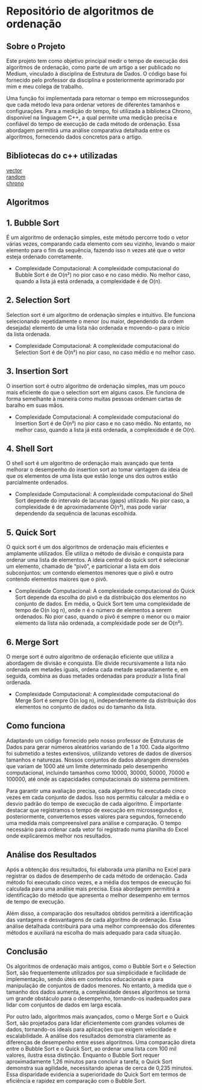 # Repositório de algoritmos de ordenação

## Sobre o Projeto
Este projeto tem como objetivo principal medir o tempo de execução dos algoritmos de ordenação, como parte de um artigo a ser publicado no Medium, vinculado à disciplina de Estrutura de Dados. O código base foi fornecido pelo professor da disciplina e posteriormente aprimorado por mim e meu colega de trabalho.

Uma função foi implementada para retornar o tempo em microssegundos que cada método leva para ordenar vetores de diferentes tamanhos e configurações. Para a medição do tempo, foi utilizada a biblioteca Chrono, disponível na linguagem C++, a qual permite uma medição precisa e confiável do tempo de execução de cada método de ordenação. Essa abordagem permitirá uma análise comparativa detalhada entre os algoritmos, fornecendo dados concretos para o artigo.

## Bibliotecas do c++ utilizadas
[vector](https://cplusplus.com/reference/vector/vector/ "vector") <br>
[random](https://learn.microsoft.com/pt-br/cpp/standard-library/random?view=msvc-170 "random") <br>
[chrono](https://learn.microsoft.com/pt-br/cpp/standard-library/chrono-functions?view=msvc-170 "chrono")

## Algoritmos

## 1. Bubble Sort
É um algoritmo de ordenação simples, este método percorre todo o vetor várias vezes, comparando cada elemento com seu vizinho, levando o maior elemento para o fim da sequência, fazendo isso n vezes até que o vetor esteja ordenado corretamente.
- Complexidade Computacional: A complexidade computacional do Bubble Sort é de O(n²) no pior caso e no caso médio. No melhor caso, quando a lista já está ordenada, a complexidade é de O(n).

## 2. Selection Sort
Selection sort é um algoritmo de ordenação simples e intuitivo. Ele funciona selecionando repetidamente o menor (ou maior, dependendo da ordem desejada) elemento de uma lista não ordenada e movendo-o para o início da lista ordenada.
- Complexidade Computacional: A complexidade computacional do Selection Sort é de O(n²) no pior caso, no caso médio e no melhor caso.

## 3. Insertion Sort
O insertion sort é outro algoritmo de ordenação simples, mas um pouco mais eficiente do que o selection sort em alguns casos. Ele funciona de forma semelhante à maneira como muitas pessoas ordenam cartas de baralho em suas mãos.
- Complexidade Computacional: A complexidade computacional do Insertion Sort é de O(n²) no pior caso e no caso médio. No entanto, no melhor caso, quando a lista já está ordenada, a complexidade é de O(n).

## 4. Shell Sort
O shell sort é um algoritmo de ordenação mais avançado que tenta melhorar o desempenho do insertion sort ao tomar vantagem da ideia de que os elementos de uma lista que estão longe uns dos outros estão parcialmente ordenados.
- Complexidade Computacional: A complexidade computacional do Shell Sort depende do intervalo de lacunas (gaps) utilizado. No pior caso, a complexidade é de aproximadamente O(n²), mas pode variar dependendo da sequência de lacunas escolhida.

## 5. Quick Sort
O quick sort é um dos algoritmos de ordenação mais eficientes e amplamente utilizados. Ele utiliza o método de divisão e conquista para ordenar uma lista de elementos. A ideia central do quick sort é selecionar um elemento, chamado de “pivô”, e particionar a lista em dois subconjuntos: um contendo elementos menores que o pivô e outro contendo elementos maiores que o pivô.
- Complexidade Computacional: A complexidade computacional do Quick Sort depende da escolha do pivô e da distribuição dos elementos no conjunto de dados. Em média, o Quick Sort tem uma complexidade de tempo de O(n log n), onde n é o número de elementos a serem ordenados. No pior caso, quando o pivô é sempre o menor ou o maior elemento da lista não ordenada, a complexidade pode ser de O(n²).

## 6. Merge Sort
O merge sort é outro algoritmo de ordenação eficiente que utiliza a abordagem de divisão e conquista. Ele divide recursivamente a lista não ordenada em metades iguais, ordena cada metade separadamente e, em seguida, combina as duas metades ordenadas para produzir a lista final ordenada.
- Complexidade Computacional: A complexidade computacional do Merge Sort é sempre O(n log n), independentemente da distribuição dos elementos no conjunto de dados ou do tamanho da lista.

## Como funciona
Adaptando um código fornecido pelo nosso professor de Estruturas de Dados para gerar números aleatórios variando de 1 a 100. Cada algoritmo foi submetido a testes extensivos, utilizando vetores de dados de diversos tamanhos e naturezas. Nossos conjuntos de dados abrangem dimensões que variam de 1000 até um limite determinado pelo desempenho computacional, incluindo tamanhos como 10000, 30000, 50000, 70000 e 100000, até onde as capacidades computacionais do sistema permitirem.

Para garantir uma avaliação precisa, cada algoritmo foi executado cinco vezes em cada conjunto de dados. Isso nos permitiu calcular a média e o desvio padrão do tempo de execução de cada algoritmo. É importante destacar que registramos o tempo de execução em microssegundos e, posteriormente, convertemos esses valores para segundos, fornecendo uma medida mais compreensível para análise e comparação. O tempo necessário para ordenar cada vetor foi registrado numa planilha do Excel onde explicaremos melhor nos resultados.

## Análise dos Resultados
Após a obtenção dos resultados, foi elaborada uma planilha no Excel para registrar os dados de desempenho de cada método de ordenação. Cada método foi executado cinco vezes, e a média dos tempos de execução foi calculada para uma análise mais precisa. Essa abordagem permitirá a identificação do método que apresenta o melhor desempenho em termos de tempo de execução.

Além disso, a comparação dos resultados obtidos permitirá a identificação das vantagens e desvantagens de cada algoritmo de ordenação. Essa análise detalhada contribuirá para uma melhor compreensão dos diferentes métodos e auxiliará na escolha do mais adequado para cada situação.

## Conclusão
Os algoritmos de ordenação mais antigos, como o Bubble Sort e o Selection Sort, são frequentemente utilizados por sua simplicidade e facilidade de implementação, sendo úteis em contextos educacionais e para manipulação de conjuntos de dados menores. No entanto, à medida que o tamanho dos dados aumenta, a complexidade desses algoritmos se torna um grande obstáculo para o desempenho, tornando-os inadequados para lidar com conjuntos de dados em larga escala.

Por outro lado, algoritmos mais avançados, como o Merge Sort e o Quick Sort, são projetados para lidar eficientemente com grandes volumes de dados, tornando-os ideais para aplicações que exigem velocidade e escalabilidade. A análise dos resultados demonstra claramente as diferenças de desempenho entre esses algoritmos. Uma comparação direta entre o Bubble Sort e o Quick Sort, ao ordenar uma lista com 100 mil valores, ilustra essa distinção. Enquanto o Bubble Sort requer aproximadamente 1,26 minutos para concluir a tarefa, o Quick Sort demonstra sua agilidade, necessitando apenas de cerca de 0,235 minutos. Essa disparidade evidencia a superioridade do Quick Sort em termos de eficiência e rapidez em comparação com o Bubble Sort.
